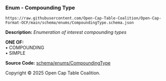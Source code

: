### Enum - Compounding Type

`https://raw.githubusercontent.com/Open-Cap-Table-Coalition/Open-Cap-Format-OCF/main/schema/enums/CompoundingType.schema.json`

**Description:** _Enumeration of interest compounding types_

**ONE OF:**</br>&bull; COMPOUNDING </br>&bull; SIMPLE

**Source Code:** [schema/enums/CompoundingType](../../../../schema/enums/CompoundingType.schema.json)

Copyright © 2025 Open Cap Table Coalition.
